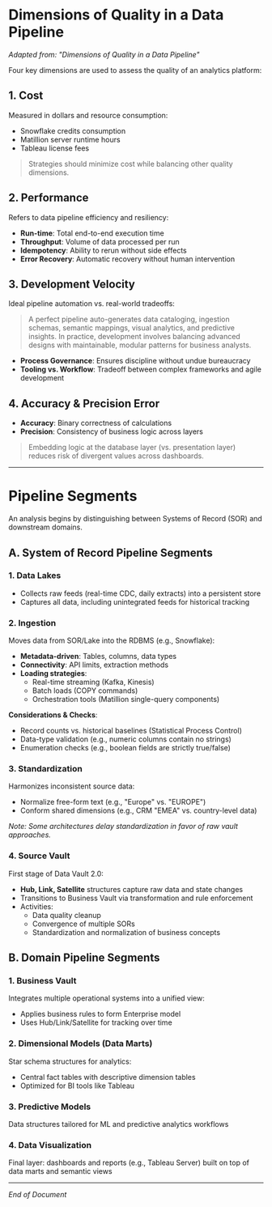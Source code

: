 # Dimensions of Quality in a Data Pipeline

_Adapted from: "Dimensions of Quality in a Data Pipeline"_

Four key dimensions are used to assess the quality of an analytics platform:

## 1. Cost

Measured in dollars and resource consumption:
- Snowflake credits consumption
- Matillion server runtime hours
- Tableau license fees

> Strategies should minimize cost while balancing other quality dimensions.

## 2. Performance

Refers to data pipeline efficiency and resiliency:
- **Run-time**: Total end-to-end execution time
- **Throughput**: Volume of data processed per run
- **Idempotency**: Ability to rerun without side effects
- **Error Recovery**: Automatic recovery without human intervention

## 3. Development Velocity

Ideal pipeline automation vs. real-world tradeoffs:

> A perfect pipeline auto-generates data cataloging, ingestion schemas, semantic mappings, visual analytics, and predictive insights. In practice, development involves balancing advanced designs with maintainable, modular patterns for business analysts.

- **Process Governance**: Ensures discipline without undue bureaucracy
- **Tooling vs. Workflow**: Tradeoff between complex frameworks and agile development

## 4. Accuracy & Precision Error

- **Accuracy**: Binary correctness of calculations
- **Precision**: Consistency of business logic across layers

> Embedding logic at the database layer (vs. presentation layer) reduces risk of divergent values across dashboards.

---

# Pipeline Segments

An analysis begins by distinguishing between Systems of Record (SOR) and downstream domains.

## A. System of Record Pipeline Segments

### 1. Data Lakes

- Collects raw feeds (real-time CDC, daily extracts) into a persistent store
- Captures all data, including unintegrated feeds for historical tracking

### 2. Ingestion

Moves data from SOR/Lake into the RDBMS (e.g., Snowflake):
- **Metadata-driven**: Tables, columns, data types
- **Connectivity**: API limits, extraction methods
- **Loading strategies**:
  - Real-time streaming (Kafka, Kinesis)
  - Batch loads (COPY commands)
  - Orchestration tools (Matillion single-query components)

**Considerations & Checks**:
- Record counts vs. historical baselines (Statistical Process Control)
- Data-type validation (e.g., numeric columns contain no strings)
- Enumeration checks (e.g., boolean fields are strictly true/false)

### 3. Standardization

Harmonizes inconsistent source data:
- Normalize free-form text (e.g., "Europe" vs. "EUROPE")
- Conform shared dimensions (e.g., CRM "EMEA" vs. country-level data)

*Note: Some architectures delay standardization in favor of raw vault approaches.*

### 4. Source Vault

First stage of Data Vault 2.0:
- **Hub, Link, Satellite** structures capture raw data and state changes
- Transitions to Business Vault via transformation and rule enforcement
- Activities:
  - Data quality cleanup
  - Convergence of multiple SORs
  - Standardization and normalization of business concepts

## B. Domain Pipeline Segments

### 1. Business Vault

Integrates multiple operational systems into a unified view:
- Applies business rules to form Enterprise model
- Uses Hub/Link/Satellite for tracking over time

### 2. Dimensional Models (Data Marts)

Star schema structures for analytics:
- Central fact tables with descriptive dimension tables
- Optimized for BI tools like Tableau

### 3. Predictive Models

Data structures tailored for ML and predictive analytics workflows

### 4. Data Visualization

Final layer: dashboards and reports (e.g., Tableau Server) built on top of data marts and semantic views

---

_*End of Document*_

